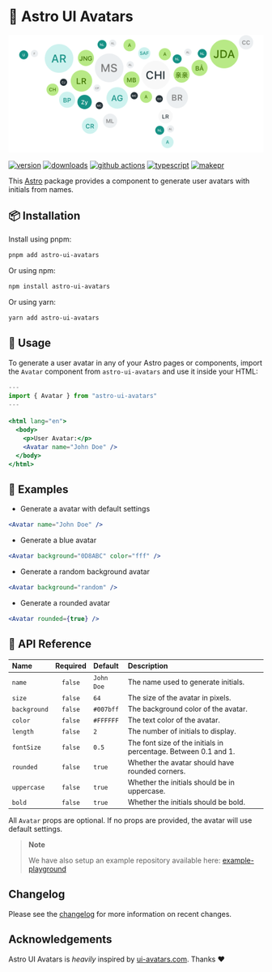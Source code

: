 # 🧔 Astro UI Avatars

<img src="../../assets/astro-ui-avatars/banner.png" alt="Astro UI Avatars banner">

[![version][version-badge]][npm]
[![downloads][downloads-badge]][npm]
[![github actions][github-actions-badge]][github-actions]
[![typescript][typescript-badge]][typescript]
[![makepr][makepr-badge]][makepr]

This [Astro](https://astro.build/) package provides a component to generate user avatars with initials from names.

## 📦 Installation

Install using pnpm:

```bash
pnpm add astro-ui-avatars
```

Or using npm:

```bash
npm install astro-ui-avatars
```

Or using yarn:

```bash
yarn add astro-ui-avatars
```

## 🥑 Usage

To generate a user avatar in any of your Astro pages or components, import the `Avatar` component from `astro-ui-avatars` and use it inside your HTML:

```jsx
---
import { Avatar } from "astro-ui-avatars"
---

<html lang="en">
  <body>
    <p>User Avatar:</p>
    <Avatar name="John Doe" />
  </body>
</html>
```

## 🎨 Examples

- Generate a avatar with default settings

```jsx
<Avatar name="John Doe" />
```

- Generate a blue avatar

```jsx
<Avatar background="0D8ABC" color="fff" />
```

- Generate a random background avatar

```jsx
<Avatar background="random" />
```

- Generate a rounded avatar

```jsx
<Avatar rounded={true} />
```

## 📖 API Reference

| Name         | Required | Default    | Description                                                     |
| :----------- | :------: | :--------- | :-------------------------------------------------------------- |
| `name`       | `false`  | `John Doe` | The name used to generate initials.                             |
| `size`       | `false`  | `64`       | The size of the avatar in pixels.                               |
| `background` | `false`  | `#007bff`  | The background color of the avatar.                             |
| `color`      | `false`  | `#FFFFFF`  | The text color of the avatar.                                   |
| `length`     | `false`  | `2`        | The number of initials to display.                              |
| `fontSize`   | `false`  | `0.5`      | The font size of the initials in percentage. Between 0.1 and 1. |
| `rounded`    | `false`  | `true`     | Whether the avatar should have rounded corners.                 |
| `uppercase`  | `false`  | `true`     | Whether the initials should be in uppercase.                    |
| `bold`       | `false`  | `true`     | Whether the initials should be bold.                            |

All `Avatar` props are optional. If no props are provided, the avatar will use default settings.

> **Note**
>
> We have also setup an example repository available here: [example-playground](../../apps/example-playground)

## Changelog

Please see the [changelog](CHANGELOG.md) for more information on recent changes.

## Acknowledgements

Astro UI Avatars is _heavily_ inspired by [ui-avatars.com][ui-avatars]. Thanks ❤️

[npm]: https://npmjs.com/package/astro-ui-avatars
[ui-avatars]: https://ui-avatars.com

<!-- Readme Badges -->

[version-badge]: https://img.shields.io/npm/v/astro-ui-avatars.svg
[downloads-badge]: https://img.shields.io/npm/dt/astro-ui-avatars
[github-actions]: https://github.com/codiume/orbit/actions
[github-actions-badge]: https://github.com/codiume/orbit/actions/workflows/node.js.yml/badge.svg
[typescript]: https://npmjs.com/package/astro-ui-avatars
[typescript-badge]: https://img.shields.io/npm/types/astro-ui-avatars
[makepr]: https://makeapullrequest.com
[makepr-badge]: https://img.shields.io/badge/PRs-welcome-brightgreen.svg
